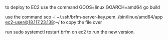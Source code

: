 to deploy to EC2 use the command GOOS=linux GOARCH=amd64 go build

use the command scp -i ~/.ssh/brfm-server-key.pem ./bin/linux/amd64/app ec2-user@18.117.23.138:~/ to copy the file over

run sudo systemctl restart brfm on ec2 to run the new version.
